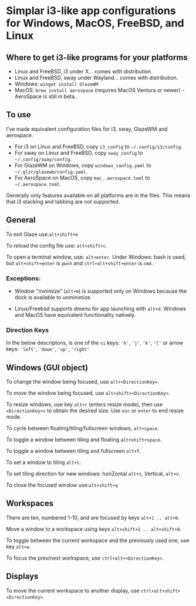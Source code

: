 # Simplar i3-like app configurations for Windows, MacOS, FreeBSD, and Linux

## Where to get i3-like programs for your platforms

* Linux and FreeBSD, i3 under X... comes with distribution.
* Linux and FreeBSD, sway under Wayland... comes with distribution.
* Windows: `winget install GlazeWM`
* MacOS: `brew install aerospace` (requires MacOS Ventura or newer)
		- AeroSpace is still in beta.

## To use

I've made equivalent configuration files for i3, sway, GlazeWM and aerospace.

* For i3 on Linux and FreeBSD, copy `i3_config` to `~/.config/i3/config`.
* For sway on Linux and FreeBSD, copy `sway_config` to `~/.config/sway/config`.
* For GlazeWM on Windows, copy `windows_config.yaml` to `~/.glzr/glazewm/config.yaml`.
* For AeroSpace on MacOS, copy `mac_.aerospace.toml` to `~/.aerospace.toml`.

Generally only features available on all platforms are in the files.
This means that i3 stacking and tabbing are not supported.

## General

To exit Glaze use:`alt+shift+e`

To reload the config file use: `alt+shift+c`.

To open a terminal window, use: `alt+enter`.
Under Windows: bash is used, but `alt+shift+enter` is `pwsh` and `ctrl+alt+shift+enter` is `cmd`.

### Exceptions:

* Window "minimize" (`alt+m`) is supported only on Windows because the dock is available to unminimize.

* Linux/Freebsd supports dmenu for app launching with `alt+d`. Windows and MacOS have equivalent functionality natively.

### Direction Keys

In the below descriptons, <DirectionKey> is one of the `vi` keys:
	`'h'`, `'j'`, `'k'`, `'l'`
or arrow keys:
	`'left'`, `'down'`, `'up'`, `'right'`

## Windows (GUI object)

To change the window being focused, use `alt+<DirectionKey>`.

To move the window being focused, use `alt+shift+<DirectionKey>`.

To resize windows, use key `alt+r` (enters resize mode), then use `<DirectionKey>s` to obtain the desired size.
Use `esc` or `enter` to end resize mode.

To cycle between floating/tiling/fullscreen windows, `alt+space`.

To toggle a window between tiling and floating `alt+shift+space`.

To toggle a window between tiling and fullscreen `alt+f`.

To set a window to tiling `alt+t`.

To set tiling direction for new windows: horiZontal `alt+z`, Vertical, `alt+v`.

To close the focused window use:`alt+shift+q`

## Workspaces

There are ten, numbered 1-10, and are focused by keys `alt+1 .. alt+0`.

Move a window to a workspace using keys `alt+shift+1 .. alt+shift+0`.

To toggle between the current workspace and the previously used one, use key `alt+w`.

To focus the prev/next workspace, use `ctrl+alt+<DirectionKey>`.

## Displays

To move the current workspace to another display, use `ctrl+alt+shift+<DirectionKey>`.

